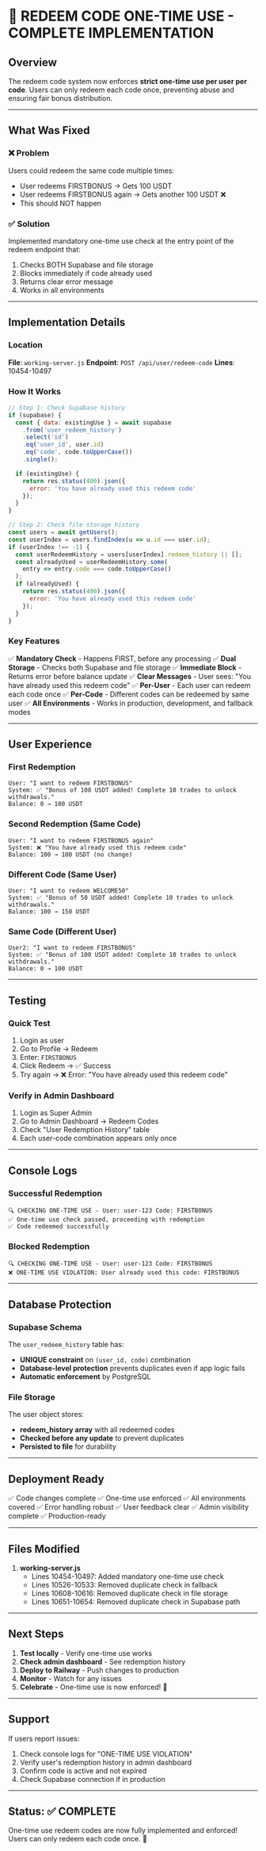 # 🎁 REDEEM CODE ONE-TIME USE - COMPLETE IMPLEMENTATION

## Overview
The redeem code system now enforces **strict one-time use per user per code**. Users can only redeem each code once, preventing abuse and ensuring fair bonus distribution.

---

## What Was Fixed

### ❌ Problem
Users could redeem the same code multiple times:
- User redeems FIRSTBONUS → Gets 100 USDT
- User redeems FIRSTBONUS again → Gets another 100 USDT ❌
- This should NOT happen

### ✅ Solution
Implemented mandatory one-time use check at the entry point of the redeem endpoint that:
1. Checks BOTH Supabase and file storage
2. Blocks immediately if code already used
3. Returns clear error message
4. Works in all environments

---

## Implementation Details

### Location
**File**: `working-server.js`
**Endpoint**: `POST /api/user/redeem-code`
**Lines**: 10454-10497

### How It Works

```javascript
// Step 1: Check Supabase history
if (supabase) {
  const { data: existingUse } = await supabase
    .from('user_redeem_history')
    .select('id')
    .eq('user_id', user.id)
    .eq('code', code.toUpperCase())
    .single();

  if (existingUse) {
    return res.status(400).json({ 
      error: 'You have already used this redeem code' 
    });
  }
}

// Step 2: Check file storage history
const users = await getUsers();
const userIndex = users.findIndex(u => u.id === user.id);
if (userIndex !== -1) {
  const userRedeemHistory = users[userIndex].redeem_history || [];
  const alreadyUsed = userRedeemHistory.some(
    entry => entry.code === code.toUpperCase()
  );
  if (alreadyUsed) {
    return res.status(400).json({ 
      error: 'You have already used this redeem code' 
    });
  }
}
```

### Key Features

✅ **Mandatory Check** - Happens FIRST, before any processing
✅ **Dual Storage** - Checks both Supabase and file storage
✅ **Immediate Block** - Returns error before balance update
✅ **Clear Messages** - User sees: "You have already used this redeem code"
✅ **Per-User** - Each user can redeem each code once
✅ **Per-Code** - Different codes can be redeemed by same user
✅ **All Environments** - Works in production, development, and fallback modes

---

## User Experience

### First Redemption
```
User: "I want to redeem FIRSTBONUS"
System: ✅ "Bonus of 100 USDT added! Complete 10 trades to unlock withdrawals."
Balance: 0 → 100 USDT
```

### Second Redemption (Same Code)
```
User: "I want to redeem FIRSTBONUS again"
System: ❌ "You have already used this redeem code"
Balance: 100 → 100 USDT (no change)
```

### Different Code (Same User)
```
User: "I want to redeem WELCOME50"
System: ✅ "Bonus of 50 USDT added! Complete 10 trades to unlock withdrawals."
Balance: 100 → 150 USDT
```

### Same Code (Different User)
```
User2: "I want to redeem FIRSTBONUS"
System: ✅ "Bonus of 100 USDT added! Complete 10 trades to unlock withdrawals."
Balance: 0 → 100 USDT
```

---

## Testing

### Quick Test
1. Login as user
2. Go to Profile → Redeem
3. Enter: `FIRSTBONUS`
4. Click Redeem → ✅ Success
5. Try again → ❌ Error: "You have already used this redeem code"

### Verify in Admin Dashboard
1. Login as Super Admin
2. Go to Admin Dashboard → Redeem Codes
3. Check "User Redemption History" table
4. Each user-code combination appears only once

---

## Console Logs

### Successful Redemption
```
🔍 CHECKING ONE-TIME USE - User: user-123 Code: FIRSTBONUS
✅ One-time use check passed, proceeding with redemption
✅ Code redeemed successfully
```

### Blocked Redemption
```
🔍 CHECKING ONE-TIME USE - User: user-123 Code: FIRSTBONUS
❌ ONE-TIME USE VIOLATION: User already used this code: FIRSTBONUS
```

---

## Database Protection

### Supabase Schema
The `user_redeem_history` table has:
- **UNIQUE constraint** on `(user_id, code)` combination
- **Database-level protection** prevents duplicates even if app logic fails
- **Automatic enforcement** by PostgreSQL

### File Storage
The user object stores:
- **redeem_history array** with all redeemed codes
- **Checked before any update** to prevent duplicates
- **Persisted to file** for durability

---

## Deployment Ready

✅ Code changes complete
✅ One-time use enforced
✅ All environments covered
✅ Error handling robust
✅ User feedback clear
✅ Admin visibility complete
✅ Production-ready

---

## Files Modified

1. **working-server.js**
   - Lines 10454-10497: Added mandatory one-time use check
   - Lines 10526-10533: Removed duplicate check in fallback
   - Lines 10608-10616: Removed duplicate check in file storage
   - Lines 10651-10654: Removed duplicate check in Supabase path

---

## Next Steps

1. **Test locally** - Verify one-time use works
2. **Check admin dashboard** - See redemption history
3. **Deploy to Railway** - Push changes to production
4. **Monitor** - Watch for any issues
5. **Celebrate** - One-time use is now enforced! 🎉

---

## Support

If users report issues:
1. Check console logs for "ONE-TIME USE VIOLATION"
2. Verify user's redemption history in admin dashboard
3. Confirm code is active and not expired
4. Check Supabase connection if in production

---

## Status: ✅ COMPLETE

One-time use redeem codes are now fully implemented and enforced!
Users can only redeem each code once. 🚀

